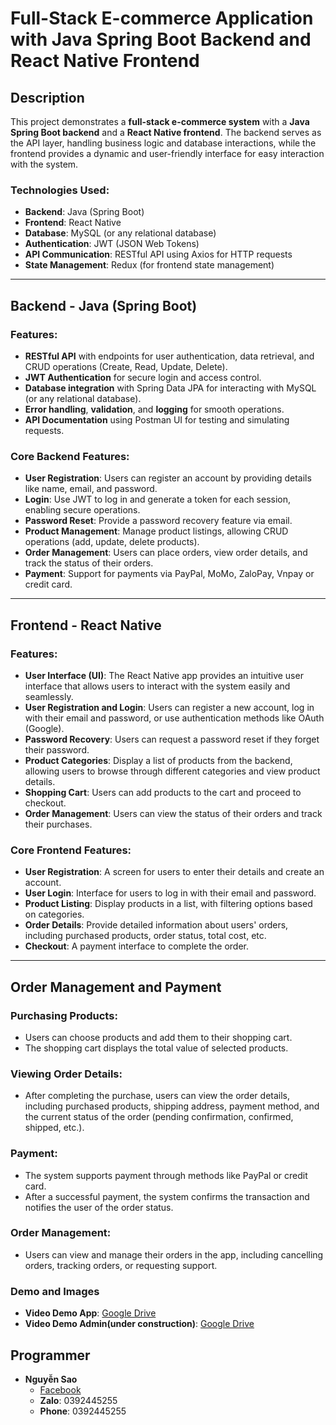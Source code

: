 # Full-Stack E-commerce Application with Java Spring Boot Backend and React Native Frontend

## Description

This project demonstrates a **full-stack e-commerce system** with a **Java Spring Boot backend** and a **React Native frontend**. The backend serves as the API layer, handling business logic and database interactions, while the frontend provides a dynamic and user-friendly interface for easy interaction with the system.

### Technologies Used:
- **Backend**: Java (Spring Boot)
- **Frontend**: React Native
- **Database**: MySQL (or any relational database)
- **Authentication**: JWT (JSON Web Tokens)
- **API Communication**: RESTful API using Axios for HTTP requests
- **State Management**: Redux (for frontend state management)

---

## Backend - Java (Spring Boot)

### Features:
- **RESTful API** with endpoints for user authentication, data retrieval, and CRUD operations (Create, Read, Update, Delete).
- **JWT Authentication** for secure login and access control.
- **Database integration** with Spring Data JPA for interacting with MySQL (or any relational database).
- **Error handling**, **validation**, and **logging** for smooth operations.
- **API Documentation** using Postman UI for testing and simulating requests.

### Core Backend Features:
- **User Registration**: Users can register an account by providing details like name, email, and password.
- **Login**: Use JWT to log in and generate a token for each session, enabling secure operations.
- **Password Reset**: Provide a password recovery feature via email.
- **Product Management**: Manage product listings, allowing CRUD operations (add, update, delete products).
- **Order Management**: Users can place orders, view order details, and track the status of their orders.
- **Payment**: Support for payments via PayPal, MoMo, ZaloPay, Vnpay or credit card.

---

## Frontend - React Native

### Features:
- **User Interface (UI)**: The React Native app provides an intuitive user interface that allows users to interact with the system easily and seamlessly.
- **User Registration and Login**: Users can register a new account, log in with their email and password, or use authentication methods like OAuth (Google).
- **Password Recovery**: Users can request a password reset if they forget their password.
- **Product Categories**: Display a list of products from the backend, allowing users to browse through different categories and view product details.
- **Shopping Cart**: Users can add products to the cart and proceed to checkout.
- **Order Management**: Users can view the status of their orders and track their purchases.

### Core Frontend Features:
- **User Registration**: A screen for users to enter their details and create an account.
- **User Login**: Interface for users to log in with their email and password.
- **Product Listing**: Display products in a list, with filtering options based on categories.
- **Order Details**: Provide detailed information about users' orders, including purchased products, order status, total cost, etc.
- **Checkout**: A payment interface to complete the order.

---

## Order Management and Payment

### Purchasing Products:
- Users can choose products and add them to their shopping cart.
- The shopping cart displays the total value of selected products.

### Viewing Order Details:
- After completing the purchase, users can view the order details, including purchased products, shipping address, payment method, and the current status of the order (pending confirmation, confirmed, shipped, etc.).

### Payment:
- The system supports payment through methods like PayPal or credit card.
- After a successful payment, the system confirms the transaction and notifies the user of the order status.

### Order Management:
- Users can view and manage their orders in the app, including cancelling orders, tracking orders, or requesting support.


### Demo and Images
- **Video Demo App**: [Google Drive](https://drive.google.com/file/d/1ys6f_Ye5xhFZ1gd5D6ni6Nj-82BGJQeW/view?usp=sharing)
- **Video Demo Admin(under construction)**: [Google Drive]([https://drive.google.com/file/d/1iKpfb8QgSqLnDjNWyk2RsZZ9Csm2Op_f/view?usp=sharing](https://drive.google.com/file/d/1ebEqdbhjNXpwTxMArfAFu9KpYM_RBkK4/view?usp=sharing))


## Programmer
- **Nguyễn Sao**
  - [Facebook](https://www.facebook.com/profile.php?id=100070104164297)
  - **Zalo**: 0392445255
  - **Phone**: 0392445255

